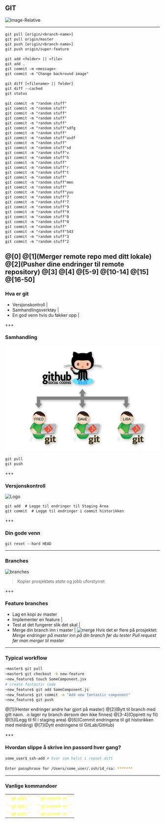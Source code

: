 ## GIT
![Image-Relative](https://d1z75bzl1vljy2.cloudfront.net/kitchen-sink/octocat-daftpunkocat.gif)

---
```
git pull [origin/<branch-name>]
git pull origin/master
git push [origin/<branch-name>]
git push origin/super-feature

git add <folder> || <file>
git add .
git commit -m <message>
git commit -m "Change backround image"

git diff [<filename> || folder]
git diff --cached
git status

git commit -m "random stuff"
git commit -m "random stuff"
git commit -m "random stuff"
git commit -m "random stuff"
git commit -m "random stuff"
git commit -m "random stuff"sdfg
git commit -m "random stuff"
git commit -m "random stuff"asdf
git commit -m "random stuff"
git commit -m "random stuff"sd
git commit -m "random stuff"v
git commit -m "random stuff"h
git commit -m "random stuff"
git commit -m "random stuff"r
git commit -m "random stuff"t
git commit -m "random stuff"
git commit -m "random stuff"mmn
git commit -m "random stuff"
git commit -m "random stuff"yuu
git commit -m "random stuff"7
git commit -m "random stuff"7
git commit -m "random stuff"9
git commit -m "random stuff"9
git commit -m "random stuff"0
git commit -m "random stuff"0
git commit -m "random stuff"
git commit -m "random stuff"543
git commit -m "random stuff"3
git commit -m "random stuff"2
```
@[0]
@[1](Merger remote repo med ditt lokale)
@[2](Pusher dine endringer til remote repository)
@[3]
@[4]
@[5-9]
@[10-14]
@[15]
@[16-50]
---

### Hva er git
-   Versjonskontroll |
-   Samhandlingsverktøy |
-   En god venn hvis du føkker opp |

+++

### Samhandling
![Image-Absolute](assets/social_coding.png)
```
git pull
git push
```
+++

### Versjonskontroll
![Logo](https://www.atlassian.com/dam/jcr:0c5257d5-ff01-4014-af12-faf2aec53cc3/01.svg)

```
git add  # Legge til endringer til Staging Area
git commit  # Legge til endringer i commit historikken
```

+++

### Din gode venn
```
git reset --hard HEAD
```

---

### Branches
![branches](https://www.atlassian.com/dam/jcr:389059a7-214c-46a3-bc52-7781b4730301/hero.svg)

> Kopier prosjektets _state_ og jobb uforstyrret

+++

### Feature branches
-   Lag en kopi av master
-   Implementer en feature |
-   Test at det fungerer slik det skal |
-   Merge din branch inn i master |
![merge](https://www.atlassian.com/dam/jcr:4cd777cc-24d1-4502-b8a9-8646b15c2d6b/08.svg)
Hvis det er flere på prosjektet:
_Merge endringer på master inn på din branch før du tester_
_Pull request før man merger til master_

---

### Typical workflow

```sh
~master$ git pull
~master$ git checkout -b new-feature
~new_feature$ touch SomeComponent.jsx
# create fantastic code
~new_feature$ git add SomeComponent.js
~new_feature$ git commit -m "Add new fantastic component"
~new_feature$ git push
```
@[1](Henter endringer andre har gjort på master)
@[2](Bytt til branch med gitt navn. `-b` lager ny branch dersom den ikke finnes)
@[3-4](Opprett ny fil)
@[5](Legg til fil i staging area)
@[6](Commit endringene til git historikken med melding)
@[7](Dytt endringene til GitLab/GitHub)

+++

### Hvordan slippe å skrive inn passord hver gang?

```sh
some_user$ ssh-add # hvor som helst i repoet ditt

Enter passphrase for /Users/some_user/.ssh/id_rsa: *******
```

---
### Vanlige kommandoer
<table style="font-family: Helvetica Neue; font-size: 40; color: yellow">
  <tr>
    <td class="fragment">```git add <folder> | <file>```</td>
    <td class="fragment">```git commit -m <message>```</td>
  </tr>
  <tr>
    <td class="fragment">```git add <folder> | <file>```</td>
    <td class="fragment">```git commit -m <message>```</td>
  </tr>
  <tr>
    <td class="fragment">```git add <folder> | <file>```</td>
    <td class="fragment">```git commit -m <message>```</td>
  </tr>
</table>
